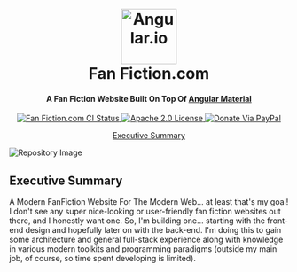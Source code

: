 <h1 style="text-align : center">
  <br>
  <a href="https://angular.io"><img alt="Angular.io" src="https://angular.io/assets/images/logos/angular/angular.svg" width="100" /></a>
  <br>
  Fan Fiction.com
  <br>
</h1>

<h4 style="text-align : center">
  A Fan Fiction Website Built On Top Of
  <a href="https://material.angular.io" target="_blank">Angular Material</a>
</h4>

<p style="text-align : center">
  <a href="https://github.com/ehharding/FanFiction.com/actions">
    <img alt="Fan Fiction.com CI Status" src="https://github.com/ehharding/FanFiction.com/actions/workflows/main.yml/badge.svg" />
  </a>
  <a href="https://opensource.org/licenses/Apache-2.0">
    <img alt="Apache 2.0 License" src="https://img.shields.io/badge/License-Apache%202.0-blue.svg" />
  </a>
  <a href="https://www.paypal.me/ehharding" >
    <img alt="Donate Via PayPal" src="https://img.shields.io/badge/PayPal-donate-ff69b4.svg">
  </a>
</p>

<p style="text-align : center">
  <a href="#executive-summary">Executive Summary</a>
</p>

<img alt="Repository Image" src="https://repository-images.githubusercontent.com/302976042/b7524280-78b4-11eb-8eea-2c34fedcf9c1"/>

## Executive Summary
A Modern FanFiction Website For The Modern Web... at least that's my goal! I don't see any super nice-looking or user-friendly fan fiction websites
out there, and I honestly want one. So, I'm building one... starting with the front-end design and hopefully later on with the back-end. I'm doing
this to gain some architecture and general full-stack experience along with knowledge in various modern toolkits and programming paradigms (outside my
main job, of course, so time spent developing is limited).
